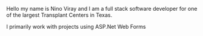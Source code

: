 Hello my name is Nino Viray and I am a full stack software developer for one of the largest Transplant Centers in Texas.

I primarily work with projects using ASP.Net Web Forms

<!---
ninoviray/ninoviray is a ✨ special ✨ repository because its `README.md` (this file) appears on your GitHub profile.
You can click the Preview link to take a look at your changes.
--->
